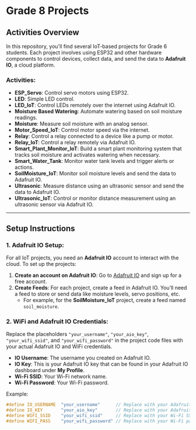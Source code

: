 # Grade 8 Projects

## Activities Overview

In this repository, you'll find several IoT-based projects for Grade 6 students. Each project involves using ESP32 and other hardware components to control devices, collect data, and send the data to **Adafruit IO**, a cloud platform.

### Activities:

- **ESP_Servo**: Control servo motors using ESP32.
- **LED**: Simple LED control.
- **LED_IoT**: Control LEDs remotely over the internet using Adafruit IO.
- **Moisture Based Watering**: Automate watering based on soil moisture readings.
- **Moisture**: Measure soil moisture with an analog sensor.
- **Motor_Speed_IoT**: Control motor speed via the internet.
- **Relay**: Control a relay connected to a device like a pump or motor.
- **Relay_IoT**: Control a relay remotely via Adafruit IO.
- **Smart_Plant_Monitor_IoT**: Build a smart plant monitoring system that tracks soil moisture and activates watering when necessary.
- **Smart_Water_Tank**: Monitor water tank levels and trigger alerts or actions.
- **SoilMoisture_IoT**: Monitor soil moisture levels and send the data to Adafruit IO.
- **Ultrasonic**: Measure distance using an ultrasonic sensor and send the data to Adafruit IO.
- **Ultrasonic_IoT**: Control or monitor distance measurement using an ultrasonic sensor via Adafruit IO.

---

## Setup Instructions

### 1. **Adafruit IO Setup**:

For all IoT projects, you need an **Adafruit IO** account to interact with the cloud. To set up the projects:

1. **Create an account on Adafruit IO**: Go to [Adafruit IO](https://io.adafruit.com/) and sign up for a free account.
2. **Create Feeds**: For each project, create a feed in Adafruit IO. You’ll need a feed to store or send data like moisture levels, servo positions, etc.
   - For example, for the **SoilMoisture_IoT** project, create a feed named `soil_moisture`.

### 2. **WiFi and Adafruit IO Credentials**:

Replace the placeholders `"your_username"`, `"your_aio_key"`, `"your_wifi_ssid"`, and `"your_wifi_password"` in the project code files with your actual Adafruit IO and WiFi credentials.

- **IO Username**: The username you created on Adafruit IO.
- **IO Key**: This is your Adafruit IO key that can be found in your Adafruit IO dashboard under **My Profile**.
- **Wi-Fi SSID**: Your Wi-Fi network name.
- **Wi-Fi Password**: Your Wi-Fi password.

Example:

```cpp
#define IO_USERNAME  "your_username"      // Replace with your Adafruit IO username
#define IO_KEY       "your_aio_key"       // Replace with your Adafruit IO key
#define WIFI_SSID    "your_wifi_ssid"     // Replace with your Wi-Fi SSID
#define WIFI_PASS    "your_wifi_password" // Replace with your Wi-Fi password
